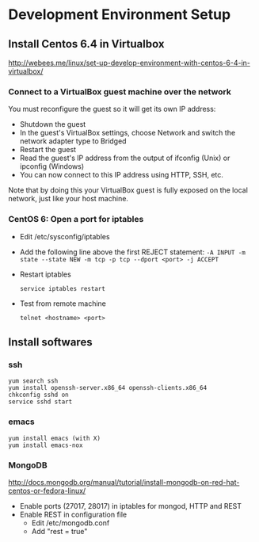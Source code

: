 Development Environment Setup
=============================

Install Centos 6.4 in Virtualbox
--------------------------------
http://webees.me/linux/set-up-develop-environment-with-centos-6-4-in-virtualbox/

### Connect to a VirtualBox guest machine over the network
You must reconfigure the guest so it will get its own IP address:

+ Shutdown the guest
+ In the guest's VirtualBox settings, choose Network and switch the network adapter type to Bridged
+ Restart the guest
+ Read the guest's IP address from the output of ifconfig (Unix) or ipconfig (Windows)
+ You can now connect to this IP address using HTTP, SSH, etc.

Note that by doing this your VirtualBox guest is fully exposed on the local network, just like your host machine.

### CentOS 6: Open a port for iptables
+ Edit /etc/sysconfig/iptables
+ Add the following line above the first REJECT statement:
    `-A INPUT -m state --state NEW -m tcp -p tcp --dport <port> -j ACCEPT`
+ Restart iptables

    `service iptables restart`
+ Test from remote machine

    `telnet <hostname> <port>`

Install softwares
-----------------
### ssh
    yum search ssh
    yum install openssh-server.x86_64 openssh-clients.x86_64
    chkconfig sshd on
    service sshd start

### emacs
    yum install emacs (with X)
    yum install emacs-nox

### MongoDB
http://docs.mongodb.org/manual/tutorial/install-mongodb-on-red-hat-centos-or-fedora-linux/

+ Enable ports (27017, 28017) in iptables for mongod, HTTP and REST
+ Enable REST in configuration file
   + Edit /etc/mongodb.conf
   + Add "rest = true"

